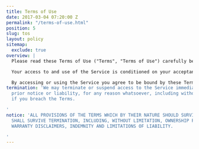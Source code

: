 ```yaml
---
title: Terms of Use
date: 2017-03-04 07:20:00 Z
permalink: "/terms-of-use.html"
position: 5
slug: tos
layout: policy
sitemap:
  exclude: true
overview: |
  Please read these Terms of Use ("Terms", "Terms of Use") carefully before using this studiocraft.cc website (the "Service") operated by Studiocraft ("we", "us", or "our").

  Your access to and use of the Service is conditioned on your acceptance of and compliance with these Terms. These Terms apply to all visitors, users and others who access or use the Service.

  By accessing or using the Service you agree to be bound by these Terms. If you disagree with any part of the terms then you may not access the Service.
termination: 'We may terminate or suspend access to the Service immediately, without
  prior notice or liability, for any reason whatsoever, including without limitation
  if you breach the Terms.

'
notice: 'ALL PROVISIONS OF THE TERMS WHICH BY THEIR NATURE SHOULD SURVIVE TERMINATION
  SHALL SURVIVE TERMINATION, INCLUDING, WITHOUT LIMITATION, OWNERSHIP PROVISIONS,
  WARRANTY DISCLAIMERS, INDEMNITY AND LIMITATIONS OF LIABILITY.

'
---
```


